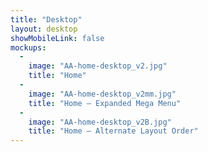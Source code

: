 ```yaml
---
title: "Desktop"
layout: desktop
showMobileLink: false
mockups:
  -
    image: "AA-home-desktop_v2.jpg"
    title: "Home"
  -
    image: "AA-home-desktop_v2mm.jpg"
    title: "Home – Expanded Mega Menu"
  -
    image: "AA-home-desktop_v2B.jpg"
    title: "Home – Alternate Layout Order"
---
```

